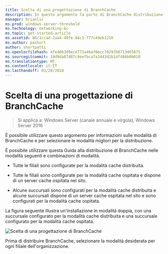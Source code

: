 ```yaml
---
title: Scelta di una progettazione di BranchCache
description: In questo argomento fa parte di BranchCache distribuzione Guide per Windows Server 2016, che illustra come distribuire BranchCache in modalità cache distribuita e ospitato per ottimizzare l'utilizzo della larghezza di banda WAN nelle succursali
manager: brianlic
ms.prod: windows-server-threshold
ms.technology: networking-bc
ms.topic: get-started-article
ms.assetid: 86c1ccad-2aa4-40fe-84c1-f77c49eb1216
ms.author: pashort
author: shortpatti
ms.openlocfilehash: 4fe40b3d9ece771a46af8ecc70297b8713d65875
ms.sourcegitcommit: 19d9da87d87c9eefbca7a3443d2b1df486b0b010
ms.translationtype: MT
ms.contentlocale: it-IT
ms.lasthandoff: 03/28/2018
---
```

# <a name="choosing-a-branchcache-design"></a>Scelta di una progettazione di BranchCache

>Si applica a: Windows Server (canale annuale e virgola), Windows Server 2016

È possibile utilizzare questo argomento per informazioni sulle modalità di BranchCache e per selezionare le modalità migliori per la distribuzione.  
  
È possibile utilizzare questa Guida alla distribuzione di BranchCache nelle modalità seguenti e combinazioni di modalità.  
  
-   Tutte le filiali sono configurate per la modalità cache distribuita.  
  
-   Tutte le filiali sono configurate per la modalità cache ospitata e dispone di un server cache ospitata nel sito.  
  
-   Alcune succursali sono configurati per la modalità cache distribuita e alcune succursali dispone di un server cache ospitata nel sito e sono configurati per la modalità cache ospitata.  
  
La figura seguente illustra un'installazione in modalità doppia, con una succursale configurato per la modalità cache distribuita e una succursale configurato per la modalità cache ospitata.  
  
![Scelta di una progettazione di BranchCache](../../media/Choosing-a-BranchCache-Design/bc_new_modes.jpg)  
  
Prima di distribuire BranchCache, selezionare la modalità desiderata per ogni filiale dell'organizzazione.  
  


